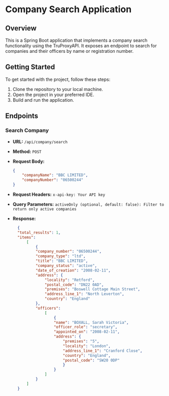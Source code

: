 # Company Search Application

## Overview

This is a Spring Boot application that implements a company search functionality using the TruProxyAPI. It exposes an endpoint to search for companies and their officers by name or registration number.

## Getting Started

To get started with the project, follow these steps:

1. Clone the repository to your local machine.
2. Open the project in your preferred IDE.
3. Build and run the application.

## Endpoints

### Search Company

- **URL:** `/api/company/search`
- **Method:** `POST`
- **Request Body:**
  ```json
  {
      "companyName": "BBC LIMITED",
      "companyNumber": "06500244"
  }

- **Request Headers:** `x-api-key: Your API key`
- **Query Parameters:** `activeOnly (optional, default: false): Filter to return only active companies`


- **Response:**
  ```json
    {
    "total_results": 1,
    "items": 
        [
            {
            "company_number": "06500244",
            "company_type": "ltd",
            "title": "BBC LIMITED",
            "company_status": "active",
            "date_of_creation": "2008-02-11",
            "address": {
                "locality": "Retford",
                "postal_code": "DN22 0AD",
                "premises": "Boswell Cottage Main Street",
                "address_line_1": "North Leverton",
                "country": "England"
            },
            "officers": 
                [
                    {
                    "name": "BOXALL, Sarah Victoria",
                    "officer_role": "secretary",
                    "appointed_on": "2008-02-11",
                    "address": {
                        "premises": "5",
                        "locality": "London",
                        "address_line_1": "Cranford Close",
                        "country": "England",
                        "postal_code": "SW20 0DP"
                        }
                    }
                ]
            }
        ]
    }
